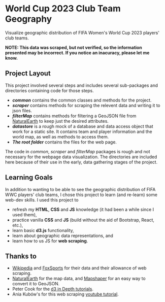 # World Cup 2023 Club Team Geography

Visualize geographic distribution of FIFA Women's World Cup 2023 players' club teams.

**NOTE: This data was scraped, but not verified, so the information presented may be incorrect. If you notice an inacuracy, please let me know.**

## Project Layout

This project involved several steps and includes several sub-packages and directories containing code for those steps.

- ***common*** contains the common classes and methods for the project.
- ***scraper*** contains methods for scraping the relevent data and writing it to json files.
- ***filterMap*** contains methods for filtering a GeoJSON file from [NaturalEarth](https://www.naturalearthdata.com/) to keep just the desired attributes.
- ***datastore*** is a rough mock of a database and data access object that work for a static site. It contains team and player information and the world map, as well as methods to access them.
- ***The root folder*** contains the files for the web page.

The code in *common*, *scraper* and *filterMap* packages is rough and not necessary for the webpage data visualization. The directories are included here because of their use in the early, data gathering stages of the project.

## Learning Goals
In addition to wanting to be able to see the geographic distribution of FIFA WWC players' club teams, I chose this project to learn (and re-learn) some web-dev skills. I used this project to
- refresh my **HTML**, **CSS** and **JS** knowledge (it had been a while since I used them),
- practice vanilla **CSS** and **JS** (build without the aid of Bootstrap, React, etc.),
- learn basic **d3.js** functionality,
- learn about geographic data representations, and
- learn how to us JS for **web scraping**.

## Thanks to
- [Wikipedia](https://www.wikipedia.org/) and [FoxSports](https://www.foxsports.com/) for their data and their allowance of web scraping.
- [NaturalEarth](https://www.naturalearthdata.com/) for the map data, and [Mapshaper](https://mapshaper.org/) for an easy way to convert it to GeoJSON.
- Peter Cook for the [d3 in Depth tutorials](https://www.d3indepth.com/).
- Ania Kubów's for this web scraping [youtube tutorial](https://www.youtube.com/watch?v=-3lqUHeZs_0).

